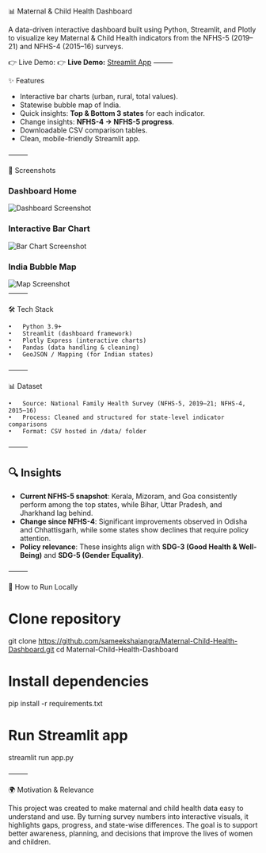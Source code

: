 📊 Maternal & Child Health Dashboard

A data-driven interactive dashboard built using Python, Streamlit, and Plotly to visualize key Maternal & Child Health indicators from the NFHS-5 (2019–21) and NFHS-4 (2015–16) surveys.

👉 Live Demo: 👉 **Live Demo:** [Streamlit App](https://maternal-child-health-dashboard-4appugn5fq9hjg4jzmlkwhk.streamlit.app/)
⸻

✨ Features

- Interactive bar charts (urban, rural, total values).
- Statewise bubble map of India.
- Quick insights: **Top & Bottom 3 states** for each indicator.
- Change insights: **NFHS-4 → NFHS-5 progress**.
- Downloadable CSV comparison tables.
- Clean, mobile-friendly Streamlit app.
 
⸻

📸 Screenshots
### Dashboard Home  
![Dashboard Screenshot](https://github.com/user-attachments/assets/0f95c674-1a53-4956-a6dd-231b2bfc0d2e)  

### Interactive Bar Chart  
![Bar Chart Screenshot](https://github.com/user-attachments/assets/a8ab748d-12d2-4b6f-9aca-867cb1091c5e)  

### India Bubble Map  
![Map Screenshot](https://github.com/user-attachments/assets/a70201db-091b-450f-ad23-0685ccc5792a)  
⸻

🛠️ Tech Stack

	•	Python 3.9+
	•	Streamlit (dashboard framework)
	•	Plotly Express (interactive charts)
	•	Pandas (data handling & cleaning)
	•	GeoJSON / Mapping (for Indian states)

⸻

📊 Dataset

	•	Source: National Family Health Survey (NFHS-5, 2019–21; NFHS-4, 2015–16)
	•	Process: Cleaned and structured for state-level indicator comparisons
	•	Format: CSV hosted in /data/ folder

⸻

## 🔍 Insights

- **Current NFHS-5 snapshot**: Kerala, Mizoram, and Goa consistently perform among the top states, while Bihar, Uttar Pradesh, and Jharkhand lag behind.  
- **Change since NFHS-4**: Significant improvements observed in Odisha and Chhattisgarh, while some states show declines that require policy attention.  
- **Policy relevance**: These insights align with **SDG-3 (Good Health & Well-Being)** and **SDG-5 (Gender Equality)**.

⸻

🚀 How to Run Locally

# Clone repository
git clone https://github.com/sameekshajangra/Maternal-Child-Health-Dashboard.git
cd Maternal-Child-Health-Dashboard

# Install dependencies
pip install -r requirements.txt

# Run Streamlit app
streamlit run app.py


⸻

🌍 Motivation & Relevance

This project was created to make maternal and child health data easy to understand and use. By turning survey numbers into interactive visuals, it highlights gaps, progress, and state-wise differences. The goal is to support better awareness, planning, and decisions that improve the lives of women and children.
